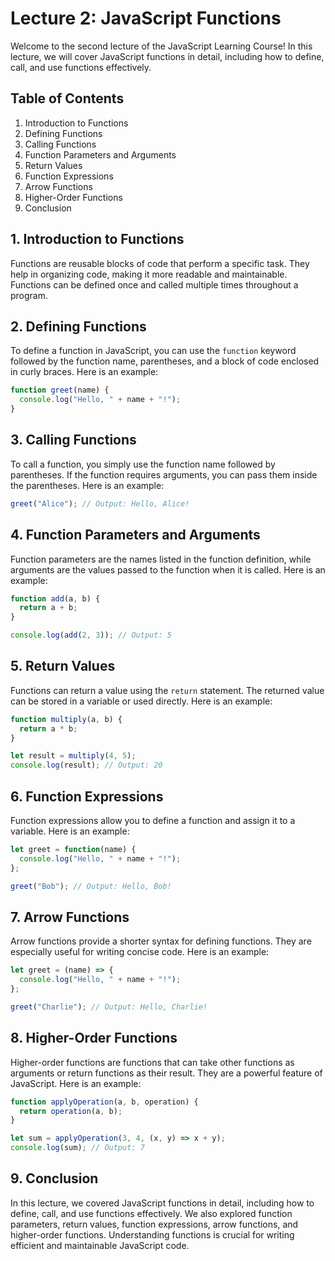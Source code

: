 # Lecture 2: JavaScript Functions

Welcome to the second lecture of the JavaScript Learning Course! In this lecture, we will cover JavaScript functions in detail, including how to define, call, and use functions effectively.

## Table of Contents

1. Introduction to Functions
2. Defining Functions
3. Calling Functions
4. Function Parameters and Arguments
5. Return Values
6. Function Expressions
7. Arrow Functions
8. Higher-Order Functions
9. Conclusion

## 1. Introduction to Functions

Functions are reusable blocks of code that perform a specific task. They help in organizing code, making it more readable and maintainable. Functions can be defined once and called multiple times throughout a program.

## 2. Defining Functions

To define a function in JavaScript, you can use the `function` keyword followed by the function name, parentheses, and a block of code enclosed in curly braces. Here is an example:

```javascript
function greet(name) {
  console.log("Hello, " + name + "!");
}
```

## 3. Calling Functions

To call a function, you simply use the function name followed by parentheses. If the function requires arguments, you can pass them inside the parentheses. Here is an example:

```javascript
greet("Alice"); // Output: Hello, Alice!
```

## 4. Function Parameters and Arguments

Function parameters are the names listed in the function definition, while arguments are the values passed to the function when it is called. Here is an example:

```javascript
function add(a, b) {
  return a + b;
}

console.log(add(2, 3)); // Output: 5
```

## 5. Return Values

Functions can return a value using the `return` statement. The returned value can be stored in a variable or used directly. Here is an example:

```javascript
function multiply(a, b) {
  return a * b;
}

let result = multiply(4, 5);
console.log(result); // Output: 20
```

## 6. Function Expressions

Function expressions allow you to define a function and assign it to a variable. Here is an example:

```javascript
let greet = function(name) {
  console.log("Hello, " + name + "!");
};

greet("Bob"); // Output: Hello, Bob!
```

## 7. Arrow Functions

Arrow functions provide a shorter syntax for defining functions. They are especially useful for writing concise code. Here is an example:

```javascript
let greet = (name) => {
  console.log("Hello, " + name + "!");
};

greet("Charlie"); // Output: Hello, Charlie!
```

## 8. Higher-Order Functions

Higher-order functions are functions that can take other functions as arguments or return functions as their result. They are a powerful feature of JavaScript. Here is an example:

```javascript
function applyOperation(a, b, operation) {
  return operation(a, b);
}

let sum = applyOperation(3, 4, (x, y) => x + y);
console.log(sum); // Output: 7
```

## 9. Conclusion

In this lecture, we covered JavaScript functions in detail, including how to define, call, and use functions effectively. We also explored function parameters, return values, function expressions, arrow functions, and higher-order functions. Understanding functions is crucial for writing efficient and maintainable JavaScript code.

